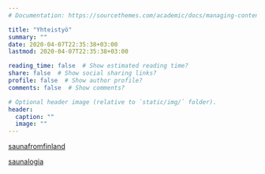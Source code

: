 ```yaml
---
# Documentation: https://sourcethemes.com/academic/docs/managing-content/

title: "Yhteistyö"
summary: ""
date: 2020-04-07T22:35:38+03:00
lastmod: 2020-04-07T22:35:38+03:00

reading_time: false  # Show estimated reading time?
share: false  # Show social sharing links?
profile: false  # Show author profile?
comments: false  # Show comments?

# Optional header image (relative to `static/img/` folder).
header:
  caption: ""
  image: ""
---
```


[saunafromfinland](https://saunafromfinland.com/)

[saunalogia](https://saunologia.fi/)
